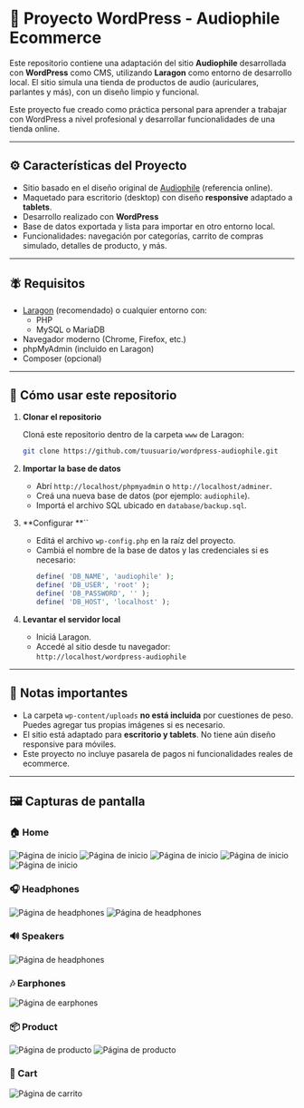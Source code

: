 # 🎷 Proyecto WordPress - Audiophile Ecommerce

Este repositorio contiene una adaptación del sitio **Audiophile** desarrollada con **WordPress** como CMS, utilizando **Laragon** como entorno de desarrollo local. El sitio simula una tienda de productos de audio (auriculares, parlantes y más), con un diseño limpio y funcional.

Este proyecto fue creado como práctica personal para aprender a trabajar con WordPress a nivel profesional y desarrollar funcionalidades de una tienda online.

---

## ⚙️ Características del Proyecto

- Sitio basado en el diseño original de [Audiophile](https://audiophile-ecommerce.vercel.app/) (referencia online).
- Maquetado para escritorio (desktop) con diseño **responsive** adaptado a **tablets**.
- Desarrollo realizado con **WordPress** 
- Base de datos exportada y lista para importar en otro entorno local.
- Funcionalidades: navegación por categorías, carrito de compras simulado, detalles de producto, y más.

---

## 🪰 Requisitos

- [Laragon](https://laragon.org/) (recomendado) o cualquier entorno con:
  - PHP
  - MySQL o MariaDB
- Navegador moderno (Chrome, Firefox, etc.)
- phpMyAdmin (incluido en Laragon)
- Composer (opcional)

---

## 🚀 Cómo usar este repositorio

1. **Clonar el repositorio**

   Cloná este repositorio dentro de la carpeta `www` de Laragon:

   ```bash
   git clone https://github.com/tuusuario/wordpress-audiophile.git
   ```

2. **Importar la base de datos**

   - Abrí `http://localhost/phpmyadmin` o `http://localhost/adminer`.
   - Creá una nueva base de datos (por ejemplo: `audiophile`).
   - Importá el archivo SQL ubicado en `database/backup.sql`.

3. **Configurar **``

   - Editá el archivo `wp-config.php` en la raíz del proyecto.
   - Cambiá el nombre de la base de datos y las credenciales si es necesario:
     ```php
     define( 'DB_NAME', 'audiophile' );
     define( 'DB_USER', 'root' );
     define( 'DB_PASSWORD', '' );
     define( 'DB_HOST', 'localhost' );
     ```

4. **Levantar el servidor local**

   - Iniciá Laragon.
   - Accedé al sitio desde tu navegador:\
     `http://localhost/wordpress-audiophile`

---

## 📝 Notas importantes

- La carpeta `wp-content/uploads` **no está incluida** por cuestiones de peso. Puedes agregar tus propias imágenes si es necesario.
- El sitio está adaptado para **escritorio y tablets**. No tiene aún diseño responsive para móviles.
- Este proyecto no incluye pasarela de pagos ni funcionalidades reales de ecommerce.

---

## 🖼️ Capturas de pantalla

### 🏠 Home
![Página de inicio](images/home1.png)
![Página de inicio](images/home2.png)
![Página de inicio](images/home3.png)
![Página de inicio](images/home4.png)
![Página de inicio](images/home5.png)

### 🎧 Headphones
![Página de headphones](images/headphones1.png)
![Página de headphones](images/headphones2.png)

### 🔊 Speakers
![Página de headphones](images/speakers1.png)

### 🎶 Earphones
![Página de earphones](images/earphones1.png)

### 📦 Product
![Página de producto](images/product1.png)
![Página de producto](images/product2.png)

### 🛒 Cart
![Página de carrito](images/cart.png)
